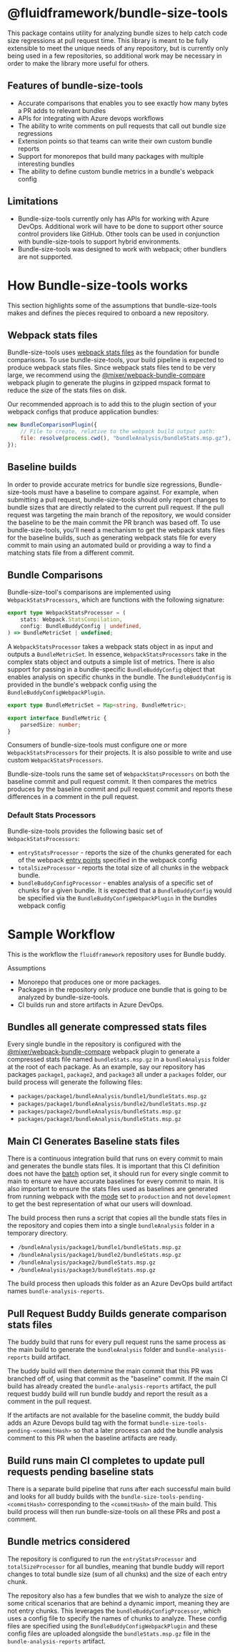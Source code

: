 # @fluidframework/bundle-size-tools

This package contains utility for analyzing bundle sizes to help catch code size regressions at pull request time. This library is meant to be fully extensible to meet the unique needs of any repository, but is currently only being used in a few repositories, so additional work may be necessary in order to make the library more useful for others.

## Features of bundle-size-tools

-   Accurate comparisons that enables you to see exactly how many bytes a PR adds to relevant bundles
-   APIs for integrating with Azure devops workflows
-   The ability to write comments on pull requests that call out bundle size regressions
-   Extension points so that teams can write their own custom bundle reports
-   Support for monorepos that build many packages with multiple interesting bundles
-   The ability to define custom bundle metrics in a bundle's webpack config

## Limitations

-   Bundle-size-tools currently only has APIs for working with Azure DevOps. Additional work will have to be done to support other source control providers like GitHub. Other tools can be used in conjunction with bundle-size-tools to support hybrid environments.
-   Bundle-size-tools was designed to work with webpack; other bundlers are not supported.

# How Bundle-size-tools works

This section highlights some of the assumptions that bundle-size-tools makes and defines the pieces required to onboard a new repository.

## Webpack stats files

Bundle-size-tools uses [webpack stats files](https://webpack.js.org/configuration/stats/) as the foundation for bundle comparisons. To use bundle-size-tools, your build pipeline is expected to produce webpack stats files. Since webpack stats files tend to be very large, we recommend using the [@mixer/webpack-bundle-compare](https://github.com/mixer/webpack-bundle-compare) webpack plugin to generate the plugins in gzipped mspack format to reduce the size of the stats files on disk.

Our recommended approach is to add this to the plugin section of your webpack configs that produce application bundles:

```javascript
new BundleComparisonPlugin({
    // File to create, relative to the webpack build output path:
    file: resolve(process.cwd(), "bundleAnalysis/bundleStats.msp.gz"),
});
```

## Baseline builds

In order to provide accurate metrics for bundle size regressions, Bundle-size-tools must have a baseline to compare against. For example, when submitting a pull request, bundle-size-tools should only report changes to bundle sizes that are directly related to the current pull request. If the pull request was targeting the main branch of the repository, we would consider the baseline to be the main commit the PR branch was based off. To use bundle-size-tools, you'll need a mechanism to get the webpack stats files for the baseline builds, such as generating webpack stats file for every commit to main using an automated build or providing a way to find a matching stats file from a different commit.

## Bundle Comparisons

Bundle-size-tool's comparisons are implemented using `WebpackStatsProcessors`, which are functions with the following signature:

```typescript
export type WebpackStatsProcessor = (
    stats: Webpack.StatsCompilation,
    config: BundleBuddyConfig | undefined,
) => BundleMetricSet | undefined;
```

A `WebpackStatsProcessor` takes a webpack stats object in as input and outputs a `BundleMetricSet`. In essence, `WebpackStatsProcessors` take in the complex stats object and outputs a simple list of metrics. There is also support for passing in a bundle-specific `BundleBuddyConfig` object that enables analysis on specific chunks in the bundle. The `BundleBuddyConfig` is provided in the bundle's webpack config using the `BundleBuddyConfigWebpackPlugin`.

```typescript
export type BundleMetricSet = Map<string, BundleMetric>;

export interface BundleMetric {
    parsedSize: number;
}
```

Consumers of bundle-size-tools must configure one or more `WebpackStatsProcessors` for their projects. It is also possible to write and use custom `WebpackStatsProcessors`.

Bundle-size-tools runs the same set of `WebpackStatsProcessors` on both the baseline commit and pull request commit. It then compares the metrics produces by the baseline commit and pull request commit and reports these differences in a comment in the pull request.

### Default Stats Processors

Bundle-size-tools provides the following basic set of `WebpackStatsProcessors`:

-   `entryStatsProcessor` - reports the size of the chunks generated for each of the webpack [entry points](https://webpack.js.org/concepts/entry-points/) specified in the webpack config
-   `totalSizeProcessor` - reports the total size of all chunks in the webpack bundle.
-   `bundleBuddyConfigProcessor` - enables analysis of a specific set of chunks for a given bundle. It is expected that a `BundleBuddyConfig` would be specified via the `BundleBuddyConfigWebpackPlugin` in the bundles webpack config

# Sample Workflow

This is the workflow the `fluidframework` repository uses for Bundle buddy.

Assumptions

-   Monorepo that produces one or more packages.
-   Packages in the repository only produce one bundle that is going to be analyzed by bundle-size-tools.
-   CI builds run and store artifacts in Azure DevOps.

## Bundles all generate compressed stats files

Every single bundle in the repository is configured with the [@mixer/webpack-bundle-compare](https://github.com/mixer/webpack-bundle-compare) webpack plugin to generate a compressed stats file named `bundleStats.msp.gz` in a `bundleAnalysis` folder at the root of each package. As an example, say our repository has packages `package1`, `package2`, and `package3` all under a `packages` folder, our build process will generate
the following files:

-   `packages/package1/bundleAnalysis/bundle1/bundleStats.msp.gz`
-   `packages/package1/bundleAnalysis/bundle2/bundleStats.msp.gz`
-   `packages/package2/bundleAnalysis/bundleStats.msp.gz`
-   `packages/package3/bundleAnalysis/bundleStats.msp.gz`

## Main CI Generates Baseline stats files

There is a continuous integration build that runs on every commit to main and generates the bundle stats files. It is important that this CI definition does not have the [batch](https://docs.microsoft.com/en-us/azure/devops/pipelines/yaml-schema?view=azure-devops&tabs=schema%2Cparameter-schema) option set, it should run for every single commit to main to ensure we have accurate baselines for every commit to main. It is also important to ensure the stats files used as baselines are generated from running webpack with the [mode](https://webpack.js.org/configuration/mode/) set to `production` and not `development` to get the best representation of what our users will download.

The build process then runs a script that copies all the bundle stats files in the repository and copies them into a single `bundleAnalysis` folder in a temporary directory.

-   `/bundleAnalysis/package1/bundle1/bundleStats.msp.gz`
-   `/bundleAnalysis/package1/bundle2/bundleStats.msp.gz`
-   `/bundleAnalysis/package2/bundleStats.msp.gz`
-   `/bundleAnalysis/package3/bundleStats.msp.gz`

The build process then uploads this folder as an Azure DevOps build artifact names `bundle-analysis-reports`.

## Pull Request Buddy Builds generate comparison stats files

The buddy build that runs for every pull request runs the same process as the main build to generate the `bundleAnalysis` folder and `bundle-analysis-reports` build artifact.

The buddy build will then determine the main commit that this PR was branched off of, using that commit as the "baseline" commit. If the main CI build has already created the `bundle-analysis-reports` artifact, the pull request buddy build will run bundle buddy and report the result as a comment in the pull request.

If the artifacts are not available for the baseline commit, the buddy build adds an Azure Devops build tag with the format `bundle-size-tools-pending-<commitHash>` so that a later process can add the bundle analysis comment to this PR when the baseline artifacts are ready.

## Build runs main CI completes to update pull requests pending baseline stats

There is a separate build pipeline that runs after each successful main build and looks for all buddy builds with the `bundle-size-tools-pending-<commitHash>` corresponding to the `<commitHash>` of the main build. This build process will then run bundle-size-tools on all these PRs and post a comment.

## Bundle metrics considered

The repository is configured to run the `entryStatsProcessor` and `totalSizeProcessor` for all bundles, meaning that bundle buddy will report changes to total bundle size (sum of all chunks) and the size of each entry chunk.

The repository also has a few bundles that we wish to analyze the size of some critical scenarios that are behind a dynamic import, meaning they are not entry chunks. This leverages the `bundleBuddyConfigProcessor`, which uses a config file to specify the names of chunks to analyze. These config files are specified using the `BundleBuddyConfigWebpackPlugin` and these config files are uploaded alongside the `bundleStats.msp.gz` file in the `bundle-analysis-reports` artifact.
